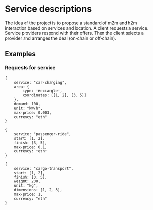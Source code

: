 # Service descriptions
The idea of the project is to propose a standard of m2m and h2m interaction based on services and location.
A client requests a service. Service providers respond with their offers. Then the client selects a provider and arranges the deal (on-chain or off-chain).

## Examples
### Requests for service
```
{
    service: "car-charging",
    area: {
        type: "Rectangle",
        coordinates: [[1, 2], [3, 5]]
    },
    demand: 100,
    unit: "kW/h",
    max-price: 0.003,
    currency: "eth"
}
```

```
{
    service: "passenger-ride",
    start: [1, 2],
    finish: [3, 5],
    max-price: 0.1,
    currency: "eth"
}
```

```
{
    service: "cargo-transport",
    start: [1, 2],
    finish: [3, 5],
    weight: 200,
    unit: "kg",
    dimensions: [1, 2, 3],
    max-price: 1,
    currency: "eth"
}
```
